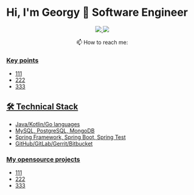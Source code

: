 # Hi, I'm Georgy 👋 Software Engineer

<p align='center'>
	<a href="https://www.linkedin.com/in/reriver/">
		<img src="https://img.shields.io/badge/linkedin-%230077B5.svg?&style=for-the-badge&logo=linkedin&logoColor=white"/>
	</a>
	<a href="https://t.me/reriver">
		<img src="https://img.shields.io/badge/Telegram-2CA5E0?style=for-the-badge&logo=telegram&logoColor=white"/>
	</a>
<p align='center'> 📫 How to reach me: <a href='mailto:golang.prefer@gmail.com'golang.prefer@gmail.com</a>
</p>

### Key points
* 111
* 222
* 333
## 🛠 Technical Stack
* Java/Kotlin/Go languages
* MySQL, PostgreSQL, MongoDB
* Spring Framework, Spring Boot, Spring Test
* GitHub/GitLab/Gerrit/Bitbucket
### My opensource projects
* 111
* 222
* 333
